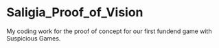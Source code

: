 # Saligia_Proof_of_Vision
My coding work for the proof of concept for our first fundend game with Suspicious Games.
